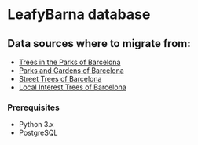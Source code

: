 # LeafyBarna database

## Data sources where to migrate from:

- [Trees in the Parks of Barcelona](https://opendata-ajuntament.barcelona.cat/resources/bcn/Arbrat/OD_Arbrat_Parcs_BCN.json)
- [Parks and Gardens of Barcelona](https://opendata-ajuntament.barcelona.cat/data/dataset/5d43ed16-f93a-442f-8853-4bf2191b2d39/resource/b42797a8-3be7-4504-ad7c-12174de222de/download)
- [Street Trees of Barcelona](https://raw.githubusercontent.com/fitfulg/leafybarna/main/static/OD_Arbrat_Viari_BCN.json)
- [Local Interest Trees of Barcelona](https://opendata-ajuntament.barcelona.cat/data/dataset/7052709e-1087-4ef3-862a-1a6c3e9a7200/resource/7ffcae4a-5b1f-4d2e-8b3e-2659ba521736/download)

### Prerequisites

- Python 3.x
- PostgreSQL

